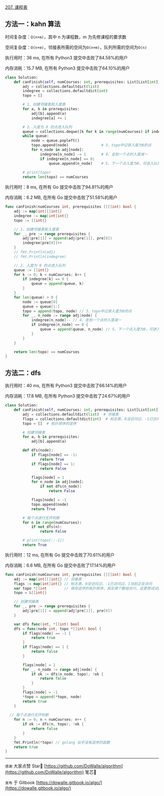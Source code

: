 [207. 课程表](https://leetcode-cn.com/problems/course-schedule/)

## 方法一：kahn 算法

时间复杂度：`O(n+m)`，其中 n 为课程数，m 为先修课程的要求数

空间复杂度：`O(n+m)`，邻接表所需的空间为`O(n+m)`，队列所需的空间为`O(n)`

执行用时：36 ms, 在所有 Python3 提交中击败了84.58%的用户

内存消耗：15.7 MB, 在所有 Python3 提交中击败了64.10%的用户

```python
class Solution:
    def canFinish(self, numCourses: int, prerequisites: List[List[int]]) -> bool:
        adj = collections.defaultdict(list)
        indegree = collections.defaultdict(int)
        topo = []

        # 1、创建邻接表和入度表
        for a, b in prerequisites:
            adj[b].append(a)
            indegree[a] += 1

        # 2、入度为 0 的点进入队列
        queue = collections.deque([k for k in range(numCourses) if indegree[k] == 0])
        while queue:
            node = queue.popleft()
            topo.append(node)               # 3、topo中记录入度为0的点
            for n_node in adj[node]:
                indegree[n_node] -= 1       # 4、走到一个点时入度减一
                if indegree[n_node] == 0:
                    queue.append(n_node)    # 5、下一个点入度为0，可进入队列
        
        # print(topo)
        return len(topo) == numCourses
```

执行用时：8 ms, 在所有 Go 提交中击败了94.81%的用户

内存消耗：6.2 MB, 在所有 Go 提交中击败了51.58%的用户

```go
func canFinish(numCourses int, prerequisites [][]int) bool {
	adj := map[int][]int{}
	indegree := map[int]int{}
	topo := []int{}

	// 1、创建邻接表和入度表
	for _, pre := range prerequisites {
		adj[pre[1]] = append(adj[pre[1]], pre[0])
		indegree[pre[0]]++
	}
	// fmt.Println(adj)
	// fmt.Println(indegree)

	// 2、入度为 0 的点进入队列
	queue := []int{}
	for k := 0; k < numCourses; k++ {
		if indegree[k] == 0 {
			queue = append(queue, k)
		}
	}
	for len(queue) > 0 {
		node := queue[0]
		queue = queue[1:]
		topo = append(topo, node) // 3、topo中记录入度为0的点
		for _, n_node := range adj[node] {
			indegree[n_node]-- // 4、走到一个点时入度减一
			if indegree[n_node] == 0 {
				queue = append(queue, n_node) // 5、下一个点入度为0，可进入队列
			}
		}
	}

	return len(topo) == numCourses
}
```



## 方法二：dfs

执行用时：40 ms, 在所有 Python3 提交中击败了66.14%的用户

内存消耗：17.8 MB, 在所有 Python3 提交中击败了24.67%的用户

```python
class Solution:
    def canFinish(self, numCourses: int, prerequisites: List[List[int]]) -> bool:
        adj = collections.defaultdict(list)  # 邻接表
        flags = collections.defaultdict(int)  # 标志表，0没访问过，-1已访问过，1当前正在访问
        topo = []  # 拓扑排序的逆序

        # 创建邻接表
        for a, b in prerequisites:
            adj[b].append(a)

        def dfs(node):
            if flags[node] == -1:
                return True
            if flags[node] == 1:
                return False

            flags[node] = 1
            for n_node in adj[node]:
                if not dfs(n_node):
                    return False

            flags[node] = -1
            topo.append(node)
            return True

        # 每个点进行无环判断
        for n in range(numCourses):
            if not dfs(n):
                return False

        # print(topo[::-1])
        return True
```

执行用时：12 ms, 在所有 Go 提交中击败了70.61%的用户

内存消耗：6.6 MB, 在所有 Go 提交中击败了17.14%的用户

```go
func canFinish(numCourses int, prerequisites [][]int) bool {
	adj := map[int][]int{} // 邻接表
	flags := map[int]int{} // 标志表，0没访问过，-1已访问过，1当前正在访问
	var topo *[]int        // 保存逆序的拓扑排序，其实用个数组也行，这里想试试数据指针
	topo = &[]int{}

	// 创建邻接表
	for _, pre := range prerequisites {
		adj[pre[1]] = append(adj[pre[1]], pre[0])
	}

	var dfs func(int, *[]int) bool
	dfs = func(node int, topo *[]int) bool {
		if flags[node] == -1 {
			return true
		}
		if flags[node] == 1 {
			return false
		}

		flags[node] = 1
		for _, n_node := range adj[node] {
			if ok := dfs(n_node, topo); !ok {
				return false
			}
		}
		flags[node] = -1
		*topo = append(*topo, node)
		return true
	}
	
  // 每个点进行无环判断
	for n := 0; n < numCourses; n++ {
		if ok := dfs(n, topo); !ok {
			return false
		}
	}
	fmt.Println(*topo) // golang 似乎没有逆序的函数
	return true
}
```

---

`感谢`  大家点赞 Star🌟 [https://github.com/DoWalle/algorithm](https://github.com/DoWalle/algorithm) 笔芯🤞

`发布`  于 Gitbook [https://dowalle.gitbook.io/algo/](https://dowalle.gitbook.io/algo/)
